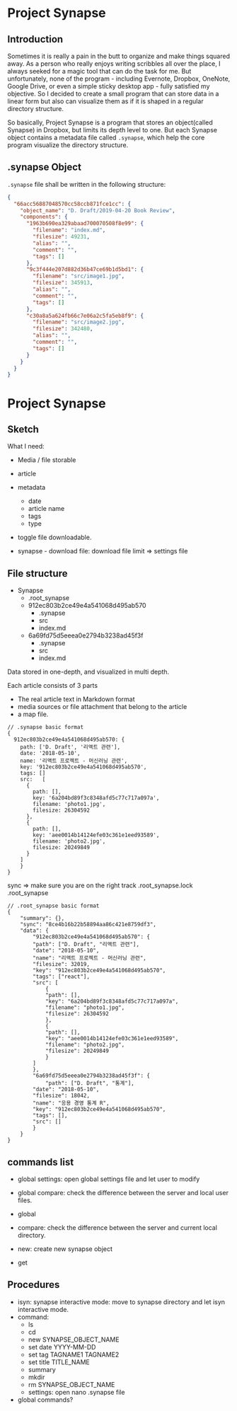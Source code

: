 # Project Synapse

## Introduction

Sometimes it is really a pain in the butt to organize and make things squared away. As a person who really enjoys writing scribbles all over the place, I always seeked for a magic tool that can do the task for me. But unfortunately, none of the program - including Evernote, Dropbox, OneNote, Google Drive, or even a simple sticky desktop app - fully satisfied my objective. So I decided to create a small program that can store data in a linear form but also can visualize them as if it is shaped in a regular directory structure.

So basically, Project Synapse is a program that stores an object(called Synapse) in Dropbox, but limits its depth level to one. But each Synapse object contains a metadata file called `.synapse`, which help the core program visualize the directory structure.

## .synapse Object

`.synapse` file shall be written in the following structure:

```json
{
  "66acc56887048570cc58ccb871fce1cc": {
    "object_name": "D. Draft/2019-04-20 Book Review",
    "components": {
      "1963b690ea329abaad700070508f8e99": {
        "filename": "index.md",
        "filesize": 49231,
        "alias": "",
        "comment": "",
        "tags": []
      },
      "9c3f444e207d882d36b47ce69b1d5bd1": {
        "filename": "src/image1.jpg",
        "filesize": 345913,
        "alias": "",
        "comment": "",
        "tags": []
      },
      "c30a8a5a624fb66c7e06a2c5fa5eb8f9": {
        "filename": "src/image2.jpg",
        "filesize": 342480,
        "alias": "",
        "comment": "",
        "tags": []
      }
    }
  }
}
```

# Project Synapse

## Sketch

What I need:

- Media / file storable
- article
- metadata
  - date
  - article name
  - tags
  - type
- toggle file downloadable.

- synapse - download file: download file limit => settings file

## File structure

- Synapse
  - .root_synapse
  - 912ec803b2ce49e4a541068d495ab570
    - .synapse
    - src
    - index.md
  - 6a69fd75d5eeea0e2794b3238ad45f3f
    - .synapse
    - src
    - index.md

Data stored in one-depth, and visualized in multi depth.

Each article consists of 3 parts

- The real article text in Markdown format
- media sources or file attachment that belong to the article
- a map file.

```
// .synapse basic format
{
  912ec803b2ce49e4a541068d495ab570: {
  	path: ['D. Draft', '리액트 관련'],
  	date: '2018-05-10',
  	name: '리액트 프로젝트 - 머신러닝 관련',
    key: '912ec803b2ce49e4a541068d495ab570',
    tags: []
    src:   [
      {
        path: [],
        key: '6a204bd89f3c8348afd5c77c717a097a',
        filename: 'photo1.jpg',
        filesize: 26304592
      },
      {
        path: [],
        key: 'aee0014b14124efe03c361e1eed93589',
        filename: 'photo2.jpg',
        filesize: 20249849
      }
    ]
	}
}
```

sync => make sure you are on the right track
.root_synapse.lock
.root_synapse

```
// .root_synapse basic format
{
    "summary": {},
    "sync": "8ce4b16b22b58894aa86c421e8759df3",
    "data": {
        "912ec803b2ce49e4a541068d495ab570": {
        "path": ["D. Draft", "리액트 관련"],
        "date": "2018-05-10",
        "name": "리액트 프로젝트 - 머신러닝 관련",
        "filesize": 32019,
        "key": "912ec803b2ce49e4a541068d495ab570",
        "tags": ["react"],
        "src": [
            {
            "path": [],
            "key": "6a204bd89f3c8348afd5c77c717a097a",
            "filename": "photo1.jpg",
            "filesize": 26304592
            },
            {
            "path": [],
            "key": "aee0014b14124efe03c361e1eed93589",
            "filename": "photo2.jpg",
            "filesize": 20249849
            }
        ]
        },
        "6a69fd75d5eeea0e2794b3238ad45f3f": {
            "path": ["D. Draft", "통계"],
        "date": "2018-05-10",
        "filesize": 18042,
        "name": "응용 경영 통계 R",
        "key": "912ec803b2ce49e4a541068d495ab570",
        "tags": [],
        "src": []
        }
    }
}
```

## commands list

- global settings: open global settings file and let user to modify
- global compare: check the difference between the server and local user files.
- global

- compare: check the difference between the server and current local directory.
- new: create new synapse object
- get

## Procedures

- isyn: synapse interactive mode: move to synapse directory and let isyn interactive mode.
- command:
  - ls
  - cd
  - new SYNAPSE_OBJECT_NAME
  - set date YYYY-MM-DD
  - set tag TAGNAME1 TAGNAME2
  - set title TITLE_NAME
  - summary
  - mkdir
  - rm SYNAPSE_OBJECT_NAME
  - settings: open nano .synapse file
- global commands?
